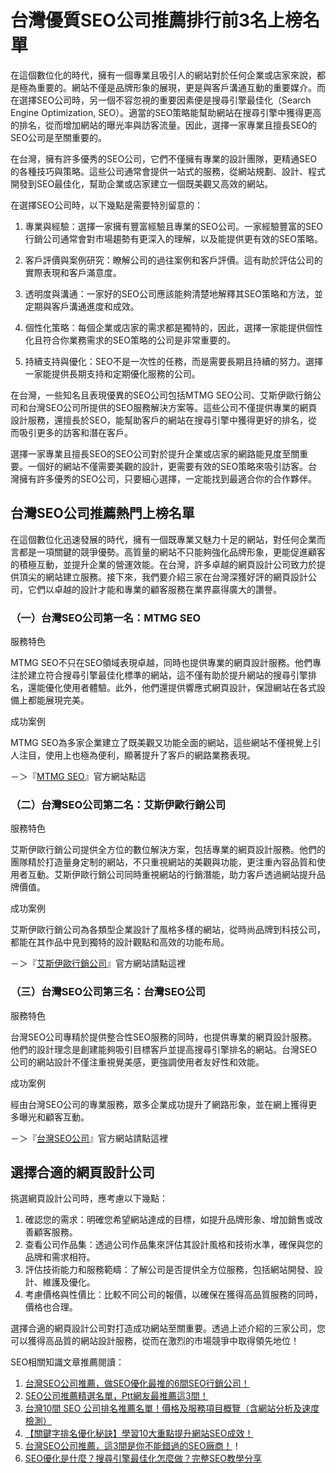 # 台灣優質SEO公司推薦排行前3名上榜名單

在這個數位化的時代，擁有一個專業且吸引人的網站對於任何企業或店家來說，都是極為重要的。網站不僅是品牌形象的展現，更是與客戶溝通互動的重要媒介。而在選擇SEO公司時，另一個不容忽視的重要因素便是搜尋引擎最佳化（Search Engine Optimization, SEO）。適當的SEO策略能幫助網站在搜尋引擎中獲得更高的排名，從而增加網站的曝光率與訪客流量。因此，選擇一家專業且擅長SEO的SEO公司是至關重要的。

在台灣，擁有許多優秀的SEO公司，它們不僅擁有專業的設計團隊，更精通SEO的各種技巧與策略。這些公司通常會提供一站式的服務，從網站規劃、設計、程式開發到SEO最佳化，幫助企業或店家建立一個既美觀又高效的網站。

在選擇SEO公司時，以下幾點是需要特別留意的：

1. 專業與經驗：選擇一家擁有豐富經驗且專業的SEO公司。一家經驗豐富的SEO行銷公司通常會對市場趨勢有更深入的理解，以及能提供更有效的SEO策略。

2. 客戶評價與案例研究：瞭解公司的過往案例和客戶評價。這有助於評估公司的實際表現和客戶滿意度。

3. 透明度與溝通：一家好的SEO公司應該能夠清楚地解釋其SEO策略和方法，並定期與客戶溝通進度和成效。

4. 個性化策略：每個企業或店家的需求都是獨特的，因此，選擇一家能提供個性化且符合你業務需求的SEO策略的公司是非常重要的。

5. 持續支持與優化：SEO不是一次性的任務，而是需要長期且持續的努力。選擇一家能提供長期支持和定期優化服務的公司。

在台灣，一些知名且表現優異的SEO公司包括MTMG SEO公司、艾斯伊歐行銷公司和台灣SEO公司所提供的SEO服務解決方案等。這些公司不僅提供專業的網頁設計服務，還擅長於SEO，能幫助客戶的網站在搜尋引擎中獲得更好的排名，從而吸引更多的訪客和潛在客戶。

選擇一家專業且擅長SEO的SEO公司對於提升企業或店家的網路能見度至關重要。一個好的網站不僅需要美觀的設計，更需要有效的SEO策略來吸引訪客。台灣擁有許多優秀的SEO公司，只要細心選擇，一定能找到最適合你的合作夥伴。

## 台灣SEO公司推薦熱門上榜名單

在這個數位化迅速發展的時代，擁有一個既專業又魅力十足的網站，對任何企業而言都是一項關鍵的競爭優勢。高質量的網站不只能夠強化品牌形象，更能促進顧客的積極互動，並提升企業的營運效能。在台灣，許多卓越的網頁設計公司致力於提供頂尖的網站建立服務。接下來，我們要介紹三家在台灣深獲好評的網頁設計公司，它們以卓越的設計才能和專業的顧客服務在業界贏得廣大的讚譽。

### （一）台灣SEO公司第一名：MTMG SEO

服務特色
  
MTMG SEO不只在SEO領域表現卓越，同時也提供專業的網頁設計服務。他們專注於建立符合搜尋引擎最佳化標準的網站，這不僅有助於提升網站的搜尋引擎排名，還能優化使用者體驗。此外，他們還提供響應式網頁設計，保證網站在各式設備上都能展現完美。

成功案例

MTMG SEO為多家企業建立了既美觀又功能全面的網站，這些網站不僅視覺上引人注目，使用上也極為便利，顯著提升了客戶的網路業務表現。

－＞『<a href="https://mtmgseo.com/">MTMG SEO</a>』官方網站點這

### （二）台灣SEO公司第二名：艾斯伊歐行銷公司

服務特色

艾斯伊歐行銷公司提供全方位的數位解決方案，包括專業的網頁設計服務。他們的團隊精於打造量身定制的網站，不只重視網站的美觀與功能，更注重內容品質和使用者互動。艾斯伊歐行銷公司同時重視網站的行銷潛能，助力客戶透過網站提升品牌價值。

成功案例

艾斯伊歐行銷公司為各類型企業設計了風格多樣的網站，從時尚品牌到科技公司，都能在其作品中見到獨特的設計觀點和高效的功能布局。

－＞『<a href="https://aiseo.com.tw/">艾斯伊歐行銷公司</a>』官方網站請點這裡

### （三）台灣SEO公司第三名：台灣SEO公司

服務特色

台灣SEO公司專精於提供整合性SEO服務的同時，也提供專業的網頁設計服務。他們的設計理念是創建能夠吸引目標客戶並提高搜尋引擎排名的網站。台灣SEO公司的網站設計不僅注重視覺美感，更強調使用者友好性和效能。

成功案例

經由台灣SEO公司的專業服務，眾多企業成功提升了網路形象，並在網上獲得更多曝光和顧客互動。

－＞『<a href="https://taiwanseocompany.com/">台灣SEO公司</a>』官方網站請點這裡

## 選擇合適的網頁設計公司

挑選網頁設計公司時，應考慮以下幾點：

1. 確認您的需求：明確您希望網站達成的目標，如提升品牌形象、增加銷售或改善顧客服務。
2. 查看公司作品集：透過公司作品集來評估其設計風格和技術水準，確保與您的品牌和需求相符。
3. 評估技術能力和服務範疇：了解公司是否提供全方位服務，包括網站開發、設計、維護及優化。
4. 考慮價格與性價比：比較不同公司的報價，以確保在獲得高品質服務的同時，價格也合理。

選擇合適的網頁設計公司對打造成功網站至關重要。透過上述介紹的三家公司，您可以獲得高品質的網站設計服務，從而在激烈的市場競爭中取得領先地位！

SEO相關知識文章推薦閱讀：

1. <a href="https://mtmgseo.com/how-to-choose-seo-optimization-agency/" target="_blank" rel="noreferrer noopener">台灣SEO公司推薦，做SEO優化最推的6間SEO行銷公司！</a>
2. <a href="https://big-data-knowledge.com/seo-agency-recommended/" target="_blank" rel="noreferrer noopener">SEO公司推薦精選名單，Ptt網友最推薦這3間！</a>
3. <a href="https://taiwanseocompany.com/seo-company/" target="_blank" rel="noreferrer noopener">台灣10間 SEO 公司排名推薦名單！價格及服務項目概覽（含網站分析及速度檢測）</a>
4. <a href="https://mtmgseo.com/serp-rank-optimization/">【關鍵字排名優化秘訣】學習10大重點提升網站SEO成效！</a>
5. <a href="https://aiseo.com.tw/how-to-choose-seo-agency/" target="_blank" rel="noreferrer noopener">台灣SEO公司推薦，這3間是你不能錯過的SEO廠商！</a>！
6. <a href="https://mtmgseo.com/seo-instructions/" target="_blank" rel="noreferrer noopener">SEO優化是什麼？搜尋引擎最佳化怎麼做？完整SEO教學分享</a>
